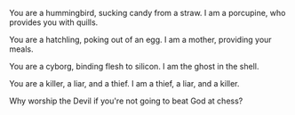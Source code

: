 You are a hummingbird, sucking candy from a straw.
I am a porcupine, who provides you with quills.

You are a hatchling, poking out of an egg.
I am a mother, providing your meals.

You are a cyborg, binding flesh to silicon.
I am the ghost in the shell.

You are a killer, a liar, and a thief.
I am a thief, a liar, and a killer.

Why worship the Devil if you're not going to beat God at chess?